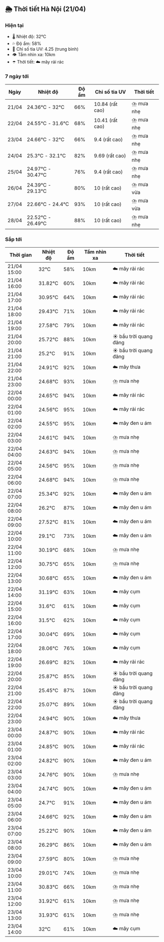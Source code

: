 ## 🌦️ Thời tiết Hà Nội (21/04)

### Hiện tại

- 🌡️ Nhiệt độ: 32℃
- 💦 Độ ẩm: 58%
- 🌟 Chỉ số tia UV: 4.25 (trung bình)
- 👁️ Tầm nhìn xa: 10km
- ☂️ Thời tiết: ☁️ mây rải rác

### 7 ngày tới

| Ngày | Nhiệt độ | Độ ẩm | Chỉ số tia UV | Thời tiết |
| --- | --- | --- | --- | --- |
| 21/04 | 24.36℃ - 32℃ | 66% | 10.84 (rất cao) | ⛈️ mưa nhẹ |
| 22/04 | 24.55℃ - 31.6℃ | 68% | 10.41 (rất cao) | ⛈️ mưa nhẹ |
| 23/04 | 24.66℃ - 32℃ | 66% | 9.4 (rất cao) | ⛈️ mưa nhẹ |
| 24/04 | 25.3℃ - 32.1℃ | 82% | 9.69 (rất cao) | ⛈️ mưa nhẹ |
| 25/04 | 24.97℃ - 30.47℃ | 76% | 9.4 (rất cao) | ⛈️ mưa nhẹ |
| 26/04 | 24.39℃ - 29.13℃ | 80% | 10 (rất cao) | ⛈️ mưa vừa |
| 27/04 | 22.66℃ - 24.4℃ | 93% | 10 (rất cao) | ⛈️ mưa vừa |
| 28/04 | 22.52℃ - 26.49℃ | 88% | 10 (rất cao) | ⛈️ mưa nhẹ |

### Sắp tới

| Thời gian | Nhiệt độ | Độ ẩm | Tầm nhìn xa | Thời tiết |
| --- | --- | --- | --- | --- |
| 21/04 15:00 | 32℃ | 58% | 10km | ☁️ mây rải rác |
| 21/04 16:00 | 31.82℃ | 60% | 10km | ☁️ mây rải rác |
| 21/04 17:00 | 30.95℃ | 64% | 10km | ☁️ mây rải rác |
| 21/04 18:00 | 29.43℃ | 71% | 10km | ☁️ mây rải rác |
| 21/04 19:00 | 27.58℃ | 79% | 10km | ☁️ mây rải rác |
| 21/04 20:00 | 25.72℃ | 88% | 10km | ☀️ bầu trời quang đãng |
| 21/04 21:00 | 25.2℃ | 91% | 10km | ☀️ bầu trời quang đãng |
| 21/04 22:00 | 24.91℃ | 92% | 10km | ☁️ mây thưa |
| 21/04 23:00 | 24.68℃ | 93% | 10km | ⛈️ mưa nhẹ |
| 22/04 00:00 | 24.65℃ | 94% | 10km | ☁️ mây rải rác |
| 22/04 01:00 | 24.56℃ | 95% | 10km | ☁️ mây rải rác |
| 22/04 02:00 | 24.55℃ | 95% | 10km | ☁️ mây đen u ám |
| 22/04 03:00 | 24.61℃ | 94% | 10km | ⛈️ mưa nhẹ |
| 22/04 04:00 | 24.63℃ | 94% | 10km | ⛈️ mưa nhẹ |
| 22/04 05:00 | 24.56℃ | 95% | 10km | ⛈️ mưa nhẹ |
| 22/04 06:00 | 24.68℃ | 94% | 10km | ⛈️ mưa nhẹ |
| 22/04 07:00 | 25.34℃ | 92% | 10km | ☁️ mây đen u ám |
| 22/04 08:00 | 26.2℃ | 87% | 10km | ☁️ mây đen u ám |
| 22/04 09:00 | 27.52℃ | 81% | 10km | ☁️ mây đen u ám |
| 22/04 10:00 | 29.1℃ | 73% | 10km | ☁️ mây đen u ám |
| 22/04 11:00 | 30.19℃ | 68% | 10km | ⛈️ mưa nhẹ |
| 22/04 12:00 | 30.75℃ | 65% | 10km | ⛈️ mưa nhẹ |
| 22/04 13:00 | 30.68℃ | 65% | 10km | ☁️ mây đen u ám |
| 22/04 14:00 | 31.19℃ | 63% | 10km | ☁️ mây cụm |
| 22/04 15:00 | 31.6℃ | 61% | 10km | ☁️ mây cụm |
| 22/04 16:00 | 31.5℃ | 62% | 10km | ☁️ mây cụm |
| 22/04 17:00 | 30.04℃ | 69% | 10km | ☁️ mây cụm |
| 22/04 18:00 | 28.06℃ | 76% | 10km | ☁️ mây cụm |
| 22/04 19:00 | 26.69℃ | 82% | 10km | ☁️ mây rải rác |
| 22/04 20:00 | 25.87℃ | 85% | 10km | ☀️ bầu trời quang đãng |
| 22/04 21:00 | 25.45℃ | 87% | 10km | ☀️ bầu trời quang đãng |
| 22/04 22:00 | 25.07℃ | 89% | 10km | ☀️ bầu trời quang đãng |
| 22/04 23:00 | 24.94℃ | 90% | 10km | ☁️ mây thưa |
| 23/04 00:00 | 24.87℃ | 90% | 10km | ☁️ mây rải rác |
| 23/04 01:00 | 24.85℃ | 90% | 10km | ☁️ mây rải rác |
| 23/04 02:00 | 24.82℃ | 90% | 10km | ☁️ mây đen u ám |
| 23/04 03:00 | 24.76℃ | 90% | 10km | ⛈️ mưa nhẹ |
| 23/04 04:00 | 24.74℃ | 90% | 10km | ☁️ mây đen u ám |
| 23/04 05:00 | 24.7℃ | 91% | 10km | ☁️ mây đen u ám |
| 23/04 06:00 | 24.66℃ | 92% | 10km | ☁️ mây đen u ám |
| 23/04 07:00 | 25.22℃ | 90% | 10km | ☁️ mây đen u ám |
| 23/04 08:00 | 26.29℃ | 86% | 10km | ☁️ mây đen u ám |
| 23/04 09:00 | 27.59℃ | 80% | 10km | ⛈️ mưa nhẹ |
| 23/04 10:00 | 29.01℃ | 74% | 10km | ⛈️ mưa nhẹ |
| 23/04 11:00 | 30.83℃ | 66% | 10km | ⛈️ mưa nhẹ |
| 23/04 12:00 | 31.92℃ | 61% | 10km | ⛈️ mưa nhẹ |
| 23/04 13:00 | 31.93℃ | 61% | 10km | ⛈️ mưa nhẹ |
| 23/04 14:00 | 32℃ | 61% | 10km | ☁️ mây cụm |

